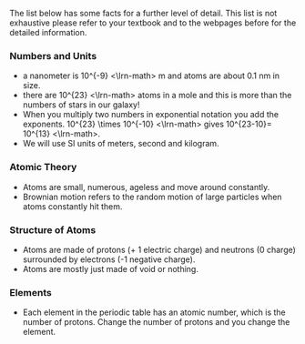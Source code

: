 The list below  has some facts for a further level of detail. This list is not exhaustive please refer to your textbook and to the webpages before for the detailed information.

### Numbers and Units

- a nanometer is  <lrn-math>10^{-9} <\lrn-math> m and atoms are about 0.1 nm in size.
- there are  <lrn-math>10^{23} <\lrn-math> atoms in a mole and this is more than the numbers of stars in our galaxy!
- When you multiply two numbers in exponential notation you add the exponents.  <lrn-math>10^{23} \times 10^{-10} <\lrn-math> gives  <lrn-math>10^{23-10}= 10^{13} <\lrn-math>.
- We will use SI units of meters, second and kilogram.

### Atomic Theory

- Atoms are small, numerous, ageless and move around constantly.
- Brownian motion refers to the random motion of large particles when atoms constantly hit them.

### Structure of Atoms

- Atoms are made of protons (+ 1 electric charge) and neutrons (0 charge) surrounded by electrons (-1 negative charge).
- Atoms are mostly just made of void or nothing.

### Elements

- Each element in the periodic table has an atomic number, which is the number of protons. Change the number of protons and you change the element.